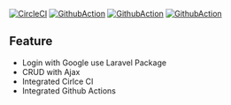 [![CircleCI](https://circleci.com/gh/hieudt-2054/Laravel-Google-Authentication.svg?style=svg)](https://circleci.com/gh/hieudt-2054/Laravel-Google-Authentication)
[![GithubAction](https://github.com/hieudt-2054/Laravel-Google-Authentication/workflows/Laravel/badge.svg)](https://github.com/hieudt-2054/Laravel-Google-Authentication)
[![GithubAction](https://github.com/hieudt-2054/Laravel-Google-Authentication/workflows/BotComment/badge.svg)](https://github.com/hieudt-2054/Laravel-Google-Authentication)
[![GithubAction](https://github.com/hieudt-2054/Laravel-Google-Authentication/workflows/ROGLabel/badge.svg)](https://github.com/hieudt-2054/Laravel-Google-Authentication)

## Feature
- Login with Google use Laravel Package
- CRUD with Ajax
- Integrated Cirlce CI
- Integrated Github Actions

